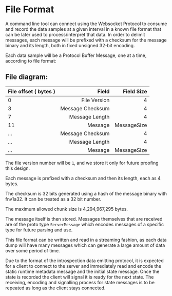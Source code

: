 # File Format

A command line tool can connect using the Websocket Protocol
to consume and record the data samples at a given interval in a known
file format that can be later used to process/interpret that data.
In order to delimit messages, each message will be prefixed with a checksum
for the message binary and its length, both in fixed unsigned 32-bit encoding.

Each data sample will be a Protocol Buffer Message, one at a time,
according to file format:

## File diagram:

| File offset ( bytes ) | Field             | Field Size    |
|:----------------------|------------------:|--------------:|
| 0                     | File Version      | 4             |
| 3                     | Message Checksum  | 4             |
| 7                     | Message Length    | 4             |
| 11                    | Message           | MessageSize   |
| ...                   | Message Checksum  | 4             |
| ...                   | Message Length    | 4             |
| ...                   | Message           | MessageSize   |

The file version number will be `1`, and we store it only for future
proofing this design.

Each message is prefixed with a checksum and then its length, each as 4 bytes.

The checksum is 32 bits generated using a hash of the message binary
with fnv1a32. It can be treated as a 32 bit number.

The maximum allowed chunk size is 4,294,967,295 bytes.

The message itself is then stored. Messages themselves that are received are of the proto type
`ServerMessage` which encodes messages of a specific type for future parsing and use.

This file format can be written and read in a streaming fashion, as each data dump
will have many messages which can generate a large amount of data over some period of time.

Due to the format of the introspection data emitting protocol, it is expected for a client
to connect to the server and immediately read and encode the static runtime metadata message
and the initial state message. Once the state is recorded the client will signal it is ready
for the next state. The receiving, encoding and signalling process for state messages is to
be repeated as long as the client stays connected.
